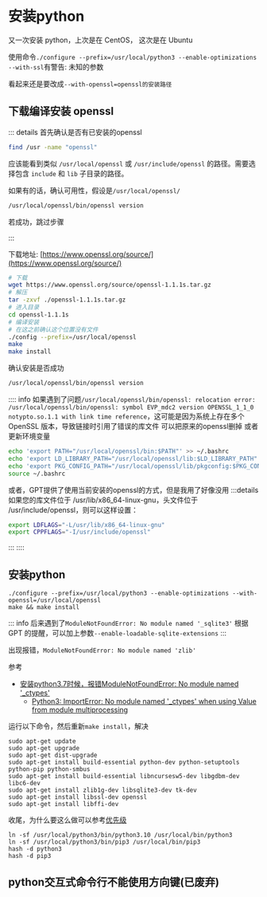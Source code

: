 # 安装python

又一次安装 python，上次是在 CentOS， 这次是在 Ubuntu

使用命令`./configure --prefix=/usr/local/python3 --enable-optimizations --with-ssl`有警告: 未知的参数

看起来还是要改成`--with-openssl=openssl的安装路径`

## 下载编译安装 openssl

::: details 首先确认是否有已安装的openssl

```sh
find /usr -name "openssl"
```

应该能看到类似 `/usr/local/openssl` 或 `/usr/include/openssl` 的路径。需要选择包含 `include` 和 `lib` 子目录的路径。

如果有的话，确认可用性，假设是`/usr/local/openssl/`

```sh
/usr/local/openssl/bin/openssl version
```

若成功，跳过步骤

:::

下载地址: [https://www.openssl.org/source/](https://www.openssl.org/source/)

```bash
# 下载
wget https://www.openssl.org/source/openssl-1.1.1s.tar.gz
# 解压
tar -zxvf ./openssl-1.1.1s.tar.gz
# 进入目录
cd openssl-1.1.1s
# 编译安装
# 在这之前确认这个位置没有文件
./config --prefix=/usr/local/openssl
make
make install
```

确认安装是否成功

```sh
/usr/local/openssl/bin/openssl version
```

:::: info
如果遇到了问题`/usr/local/openssl/bin/openssl: relocation error: /usr/local/openssl/bin/openssl: symbol EVP_mdc2 version OPENSSL_1_1_0 notypto.so.1.1 with link time reference`，这可能是因为系统上存在多个 OpenSSL 版本，导致链接时引用了错误的库文件
可以把原来的openssl删掉
或者更新环境变量
```sh
echo 'export PATH="/usr/local/openssl/bin:$PATH"' >> ~/.bashrc
echo 'export LD_LIBRARY_PATH="/usr/local/openssl/lib:$LD_LIBRARY_PATH"' >> ~/.bashrc
echo 'export PKG_CONFIG_PATH="/usr/local/openssl/lib/pkgconfig:$PKG_CONFIG_PATH"' >> ~/.bashrc
source ~/.bashrc
```
或者，GPT提供了使用当前安装的openssl的方式，但是我用了好像没用
:::details
如果您的库文件位于 /usr/lib/x86_64-linux-gnu，头文件位于 /usr/include/openssl，则可以这样设置：
```sh
export LDFLAGS="-L/usr/lib/x86_64-linux-gnu"
export CPPFLAGS="-I/usr/include/openssl"
```
:::
::::

## 安装python

```
./configure --prefix=/usr/local/python3 --enable-optimizations --with-openssl=/usr/local/openssl
make && make install
```

::: info
后来遇到了`ModuleNotFoundError: No module named '_sqlite3'`
根据 GPT 的提醒，可以加上参数`--enable-loadable-sqlite-extensions`
:::

出现报错，`ModuleNotFoundError: No module named 'zlib'`

参考

- [安装python3.7时候，报错ModuleNotFoundError: No module named '_ctypes'](https://blog.csdn.net/wang725/article/details/79905612)
  - [Python3: ImportError: No module named '_ctypes' when using Value from module multiprocessing](https://stackoverflow.com/questions/27022373/python3-importerror-no-module-named-ctypes-when-using-value-from-module-mul)

运行以下命令，然后重新`make install`，解决

```
sudo apt-get update
sudo apt-get upgrade
sudo apt-get dist-upgrade
sudo apt-get install build-essential python-dev python-setuptools python-pip python-smbus
sudo apt-get install build-essential libncursesw5-dev libgdbm-dev libc6-dev
sudo apt-get install zlib1g-dev libsqlite3-dev tk-dev
sudo apt-get install libssl-dev openssl
sudo apt-get install libffi-dev
```

收尾，为什么要这么做可以参考[优先级](优先级.md)

```
ln -sf /usr/local/python3/bin/python3.10 /usr/local/bin/python3
ln -sf /usr/local/python3/bin/pip3 /usr/local/bin/pip3
hash -d python3
hash -d pip3
```

## python交互式命令行不能使用方向键(已废弃)